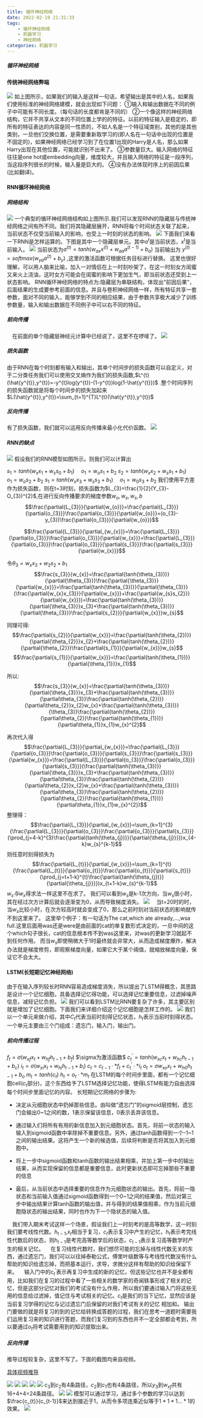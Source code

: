 ```yaml
---
title: 循环神经网络
date: 2022-02-19 21:31:33
tags:
    - 循环神经网络
    - 机器学习
    - 神经网络
categories: 机器学习
---
```

##### 循环神经网络

#### 传统神经网络弊端

![](/img/循环神经网络/markdown-img-paste-20220219213800329.png)
如上图所示，如果我们的输入是这样一句话，希望输出是其中的人名，如果我们使用标准的神经网络建模，就会出现如下问题：
①输入和输出数据在不同的例子中可能有不同长度。（每句话的长度都肯是不同的）
②一个像这样的神经网络结构，它并不共享从文本的不同位置上学的的特征。以前的特征输入是稳定的，即所有的特征表达的内容是同一性质的，不如人名是一个特征域类别，其他的是其他类别，一旦他们交换位置，是需要重新取学习的(即人名在一句话中出现的位置是不固定的)，如果神经网络已经学习到了在位置1出现的Harry是人名，那么如果Harry出现在其他位置，可能就识别不出来了。
③参数量巨大。输入网络的特征往往是one hot或embedding向量，维度较大，并且输入网络的特征是一段序列，当这段序列很长的时候，输入量是巨大的。
④没有办法体现时序上的前因后果(比如翻译)。
#### RNN循环神经网络
##### 网络结构
![](/img/循环神经网络/markdown-img-paste-20220219215447599.png)
一个典型的循环神经网络结构如上图所示.我们可以发现RNN的隐藏层与传统神经网络之间有所不同。我们将其隐藏层展开，RNN将每个时间状态关联了起来，当前状态不仅受当前输入的影响，也受上一时刻的状态的影响。
![](/img/循环神经网络/markdown-img-paste-20220219215646477.png)
下面我们来看一下RNN是怎样运算的。下图是其中一个隐藏层单元。其中$a^{t}$是当前状态，$x^{t}$是当前输入。
![](/img/循环神经网络/markdown-img-paste-20220219215955709.png)
当前状态为$a^{(t)}=tanh(w_{ax}x^{(t)}+w_{aa}a^{(t-1)}+b_{a})$
当前输出为 $y^{(t)}=softmax(w_{ya}a^{(t)}+b_{y})$
,这里的激活函数可根据任务目标进行替换。
这里也很好理解，可以用人脑来比喻，加入一对情侣在上一时刻吵架了，在这一时刻女方闺蜜又来火上浇油，这时女方可能会在闺蜜的影响下更加生气，即当前状态还受到上一状态影响。
RNN循环神经网络的特点为:隐藏层为串联结构，体现出“前因后果”，后面结果的生成要参考前面的信息。并且与卷积神经网络一样，所有特征共享一套参数，面对不同的输入，能够学到不同的相应结果，由于参数共享极大减少了训练参数量，输入和输出数据在不同例子中可以右不同的特征。

##### 前向传播
&emsp;在前面的单个隐藏层神经元计算中已经说了，这里不在啰嗦了。
![](img/循环神经网络/markdown-img-paste-20220219215955709.png)

##### 损失函数
由于RNN在每个时刻都有输入和输出，其单个时间步的损失函数可以自定义，对于二分类任务我们可以使用交叉熵作为我们的损失函数,$L^{t}(\hat{y^{t}},y^{t})=-y^{t}log(y^{t})-(1-y^{t})log(1-\hat{y^{t}})$
.整个时间序列的损失函数就是将每个时间步的损失加起来$L(\hat{y^{t}},y^{t})=\sum_{t=1}^{T}L^{t}(\hat{y^{t}},y^{t})$
##### 反向传播
有了损失函数，我们就可以运用反向传播来最小化代价函数。
![](img/循环神经网络/markdown-img-paste-20220219223305889.png)
##### RNN的缺点
![](img/循环神经网络/markdown-img-paste-20220219223526349.png)
假设我们的RNN模型如图所示。则我们可以计算出

$s_{1}=tanh(w_{x}x_{1}+w_{s}s_{0}+b_{1})$   &emsp;$o_{1}=w_{o}s_{1}+b_{2}$
$s_{2}=tanh(w_{x}x_{2}+w_{s}s_{1}+b_{1})$   &emsp;$o_{1}=w_{o}s_{2}+b_{2}$
$s_{1}=tanh(w_{x}x_{3}+w_{s}s_{3}+b_{1})$   &emsp;$o_{1}=w_{0}s_{3}+b_{2}$
我们使用平方差作为损失函数，则在t=3时刻，损失函数为$L_{3}=\frac{1}{2}(Y_{3}-O_{3})^{2}$,在进行反向传播要求的梯度参数$w_{o},w_{x},w_{s},b$
$$\frac{\partial{L_{3}}}{\partial{w_{o}}}=\frac{\partial{L_{3}}}{\partial{o_{3}}}\frac{\partial{o_{3}}}{\partial{w_{o}}}=(o_{3}-y_{3})\frac{\partial{o_{3}}}{\partial{w_{o}}}$$

$$\frac{\partial{L_{3}}}{\partial_{w_{x}}}=\frac{\partial{L_{3}}}{\partial{o_{3}}}\frac{\partial{o_{3}}}{\partial{w_{x}}}=\frac{\partial{L_{3}}}{\partial{o_{3}}}\frac{\partial{o_{3}}}{\partial{s_{3}}}\frac{\partial{s_{3}}}{\partial{w_{x}}}$$

令$\theta_{3}=w_{x}x_{3}+w_{2}s_{2}+b_{1}$
$$\frac{s_{3}}{w_{x}}=\frac{\partial{tanh(\theta_{3})}}{\partial{\theta_{3}}}\frac{\partial{\theta_{3}}}{\partial{w_{x}}}=\frac{\partial{tanh(\theta_{3})}}{\partial{\theta_{3}}}(\frac{\partial{w_{x}x_{3}}}{\partial{w_{x}}}+\frac{\partial{w_{s}s_{2}}}{\partial{w_{x}}})=\frac{\partial{tanh(\theta_{3})}}{\partial{\theta_{3}}}x_{3}+\frac{\partial{tanh(\theta_{3})}}{\partial{\theta_{3}}}\frac{\partial{s_{2}}}{\partial{w_{x}}}w_{s}$$

同理可得:
$$\frac{\partial{s_{2}}}{\partial{w_{x}}}=\frac{\partial{tanh(\theta_{2})}}{\partial{\theta_{2}}}x_{2}+\frac{\partial{tanh(\theta_{2})}}{\partial{\theta_{2}}}\frac{\partial{s_{1}}}{\partial{w_{x}}}w_{s}$$
$$\frac{\partial{s_{1}}}{\partial{w_{x}}}=\frac{\partial{tanh(\theta_{1})}}{\partial{\theta_{1}}}x_{1}$$

所以:
$$\frac{s_{3}}{w_{x}}=\frac{\partial{tanh(\theta_{3})}}{\partial{\theta_{3}}}x_{3}+\frac{\partial{tanh(\theta_{3})}}{\partial\theta_{3}}\frac{\partial{tanh(\theta_{2})}}{\partial\theta_{2}}x_{2}w_{x}+\frac{\partial{tanh(\theta_{3})}}{\theta_{3}}\frac{\partial{tanh(\theta_{2})}}{\partial\theta_{2}}\frac{\partial{tanh(\theta_{1})}}{\partial\theta_{1}}x_{1}w_{x}^{2}$$

再次代入得
$$\frac{\partial{L_{3}}}{\partial_{w_{x}}}=\frac{\partial{L_{3}}}{\partial{o_{3}}}\frac{\partial{o_{3}}}{\partial{s_{3}}}\frac{\partial{s_{3}}}{\partial{w_{x}}}=\frac{\partial{L_{3}}}{\partial{o_{3}}}\frac{\partial{o_{3}}}{\partial{s_{3}}}(\frac{\partial{tanh(\theta_{3})}}{\partial{\theta_{3}}}x_{3}+\frac{\partial{tanh(\theta_{3})}}{\partial\theta_{3}}\frac{\partial{tanh(\theta_{2})}}{\partial\theta_{2}}x_{2}w_{x}+\frac{\partial{tanh(\theta_{3})}}{\partial\theta_{3}}\frac{\partial{tanh(\theta_{2})}}{\partial\theta_{2}}\frac{\partial{tanh(\theta_{1})}}{\partial\theta_{1}}x_{1}w_{x}^{2})$$
整理得：
$$\frac{\partial{L_{3}}}{\partial_{w_{x}}}=\sum_{k=1}^{3}{\frac{\partial{L_{3}}}{\partial{o_{3}}}\frac{\partial{o_{3}}}{\partial{s_{3}}}(\prod_{j=4-k}^{3}\frac{\partial{tanh(\theta_{j})}}{\partial{\theta_{j}}}})x_{4-k}w_{s}^{k-1}$$
则任意时刻得损失为
$$\frac{\partial{L_{t}}}{\partial_{w_{x}}}=\sum_{k=1}^{t}{\frac{\partial{L_{t}}}{\partial{o_{t}}}\frac{\partial{o_{t}}}{\partial{s_{t}}}(\prod_{j=t+1-k}^{t}\frac{\partial{tanh(\theta_{j})}}{\partial{\theta_{j}}}})x_{t+1-k}w_{s}^{k-1}$$
$w_{s}与w_{x}$得求法一样这里不在求了。
我们可以看到$w_{s}$是k-1次方向，当$w_{s}$很小时，其在经过次方计算后就会逐渐变为0，从而导致梯度消失。
![](img/循环神经网络/markdown-img-paste-20220219230756194.png)
&emsp;当t=20时的时，当$w_{s}$比较小时，在次方较高时就会变成了0，那么之前时刻对当前状态的影响就传不到这里来了。
这里举个例子：有一句话为The cat,which ate already,...,wsa full.这里后面用was还是were是由前面的cat的单复数形式决定的，一旦中间的这个which句子很长，cat的信息根本传不到was这里来，对was的更新学习就起不到任何作用。
而当$w_{s}$即使稍微大于1时最终就会非常大，从而造成梯度爆炸，解决办法就是梯度修剪，即观察梯度向量，如果它大于某个阈值，就缩放梯度向量，保证它不会太大。
#### LSTM(长短期记忆神经网络)
由于在输入序列较长时RNN容易造成梯度消失，所以提出了LSTM得概念，其思路是设计一个记忆细胞，具备选择记忆得功能，可以选择记忆重要信息，过滤掉噪声信息，减轻记忆负担。
![](/img/循环神经网络/markdown-img-paste-20220220160018196.png)
我们可以看到LSTM比RNN要复杂了许多，其主要区别就是增加了记忆细胞。下面我们来详细介绍这个记忆细胞是怎样工作的。
![](/img/循环神经网络/markdown-img-paste-20220220155339921.png)
我们以一个单元来做介绍，其中$C_{t}$代表当前时刻得记忆状态，$h_{t}$表示当前时刻得状态。一个单元主要由三个门组成：遗忘门，输入门，输出门。
##### 前向传播过程
$f_{t}=\sigma(w_{xf}x_{t}+w_{hf}h_{t-1}+b_{f})$ $\sigma为激活函数$
$c_{t}^{’}=tanh(w_{xc}x_{t}+w_{hc}h_{t-1}+b_{c})$
$i_{t}=\sigma{(w_{xi}x_{t}+w_{hi}h_{t-1}+b_{i})}$
$c_{t}=c_{t-1}·*f_{t}+c_{t}^{’}·*i_{t}$
$o_{t}=\sigma{w_{xo}x_{t}+w_{h0}h_{t-1}+b_{o}}$
$m_{t}=tanh(c_{t})$
$h_{t}=o_{t}·*m_{t}$
在LSTM的每个时间步里面，都有一个记忆细胞cell($c_{t}$部分)，这个东西给予了LSTM选择记忆功能，使得LSTM有能力自由选择每个时间步里面记忆的内容。
长短期记忆网络的步骤为:
* 决定从元细胞状态中扔掉那些信息。由叫做“遗忘门”的sigmoid层控制，遗忘门会输出0~1之间的数，1表示保留该信息，0表示丢弃该信息。

* 通过输入们将所有有用的新信息加入到元细胞状态。首先，将前一状态的输入输入到sigmoid函数中率除掉不重要信息。另外，通过tanh函数得到一个-1~1之间的输出结果。这将产生一个新的候选值，后续将判断是否将其加入到元细胞中。

* 将上一步中sigmoid函数和tanh函数的输出结果相乘，并加上第一步中的输出结果，从而实现保留的信息都是重要信息，此时更新状态即可忘掉那些不重要的信息

* 最后，从当前状态中选择重要的信息作为元细胞状态的输出。首先，将前一隐状态和当前输入值通过sigmoid函数得到一个0~1之间的结果值，然后对第三步中输出结果计算tanh函数的输出值，并与得到的结果值相乘，作为当前元细胞隐状态的输出结果，同时也作为下一个隐状态的输入值。

&emsp;我们带入期末考试这样一个场景，假设我们上一时刻考的是高等数学，这一时刻我们要考线性代数。$h_{t-1}$,$x_{t}$相当于复习，$c_{t}$表示复习中产生的记忆，$h_{t}$表示考完线性代数后的状态，则$h_{t-1}$是考完高等数学后的状态，$c_{t-1}$表示复习高等数学时产生的相关记忆。
&emsp;在复习线性代数时，我们想尽可能的忘掉与线性代数无关的东西，通过遗忘门，我们可以以往掉泰勒公式，傅里叶级数等与考线性代数没有什么帮助的知识给遗忘掉，而把基本运行，求导，求微分这样有帮助的知识给保留下来。
&emsp;输入门中的$c_{t}^{’}$表示再复习中生成的新的记忆，但这些记忆也并不是全都有用，比如我们在复习的过程中看了一些相关的数学家的奇闻轶事形成了相关的记忆，但是这部分记忆对我们的考试没有什么作用，所以我们要通过输入门将这些无用的信息给过滤掉，值记住与考试相关的记忆。$c_{t}$是我们的当下记忆，显然应该是当前复习学得的记忆与记过遗忘门后保留的对我们考试有关的记忆
  相加和。
  输出门要做的就是将复习的到的记忆给转换成答题的过程，我们在思考一道题时需要我们运用复习来的知识进行答题，而我们复习到的东西也并不一定全部都会考到，所以要通过$o_{t}$将考试需要用到的知识提取出来。

##### 反向传播
推导过程较复杂，这里不写了。下面的截图均来自视频。

[具体视频推导](https://www.bilibili.com/video/BV1qM4y1M7Nv?p=5&share_source=copy_web)

![](/img/循环神经网络/1645349135725.png)
![](/img/循环神经网络/1645350551991.png)
![](/img/循环神经网络/1645350620432.png)
![](/img/循环神经网络/1645350657962.png)
![](/img/循环神经网络/1645351016917.png)
$c_{3}$到$c_{2}$有4条路径，$c_{2}$到$c_{1}$也有4条路径，所以$y_{3}$到$w_{xf}$共有16+4+4=24条路径。
![](/img/循环神经网络/1645351695945.png)
![](/img/循环神经网络/1645350312307.png)
模型可以通过学习，通过多个参数的学习以达到$\frac{c_{t}}{c_{t-1}}$来达到接近于1，从而令多项连乘近似等于$1*1*1...*1$的效果。
![](/img/循环神经网络/1645351896391.png)
